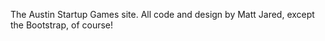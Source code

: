 The Austin Startup Games site. All code and design by Matt Jared, except the Bootstrap, of course! 
